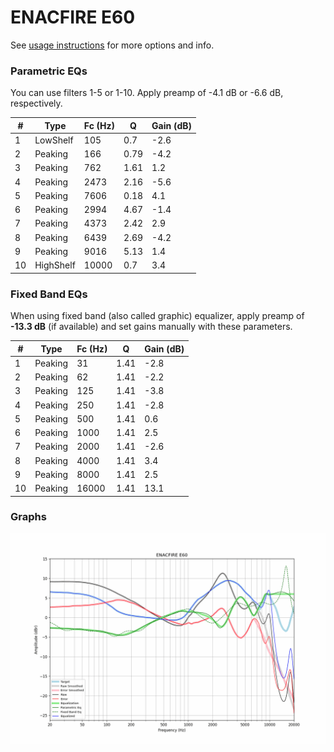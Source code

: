 # ENACFIRE E60
See [usage instructions](https://github.com/jaakkopasanen/AutoEq#usage) for more options and info.

### Parametric EQs
You can use filters 1-5 or 1-10. Apply preamp of -4.1 dB or -6.6 dB, respectively.

|   # | Type      |   Fc (Hz) |    Q |   Gain (dB) |
|-----|-----------|-----------|------|-------------|
|   1 | LowShelf  |       105 | 0.7  |        -2.6 |
|   2 | Peaking   |       166 | 0.79 |        -4.2 |
|   3 | Peaking   |       762 | 1.61 |         1.2 |
|   4 | Peaking   |      2473 | 2.16 |        -5.6 |
|   5 | Peaking   |      7606 | 0.18 |         4.1 |
|   6 | Peaking   |      2994 | 4.67 |        -1.4 |
|   7 | Peaking   |      4373 | 2.42 |         2.9 |
|   8 | Peaking   |      6439 | 2.69 |        -4.2 |
|   9 | Peaking   |      9016 | 5.13 |         1.4 |
|  10 | HighShelf |     10000 | 0.7  |         3.4 |

### Fixed Band EQs
When using fixed band (also called graphic) equalizer, apply preamp of **-13.3 dB** (if available) and set gains manually with these parameters.

|   # | Type    |   Fc (Hz) |    Q |   Gain (dB) |
|-----|---------|-----------|------|-------------|
|   1 | Peaking |        31 | 1.41 |        -2.8 |
|   2 | Peaking |        62 | 1.41 |        -2.2 |
|   3 | Peaking |       125 | 1.41 |        -3.8 |
|   4 | Peaking |       250 | 1.41 |        -2.8 |
|   5 | Peaking |       500 | 1.41 |         0.6 |
|   6 | Peaking |      1000 | 1.41 |         2.5 |
|   7 | Peaking |      2000 | 1.41 |        -2.6 |
|   8 | Peaking |      4000 | 1.41 |         3.4 |
|   9 | Peaking |      8000 | 1.41 |         2.5 |
|  10 | Peaking |     16000 | 1.41 |        13.1 |

### Graphs
![](./ENACFIRE%20E60.png)
